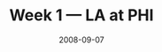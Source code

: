 ---
layout: game
title: Week 1 — LA at PHI
season: 2008
game_id: 2008_01_STL_PHI
week: 1
date: 2008-09-07
home_team: PHI
away_team: LA
final_home: 
final_away: 
pbp_url: /assets/data/pbp/2008/2008_01_STL_PHI.csv.gz
---